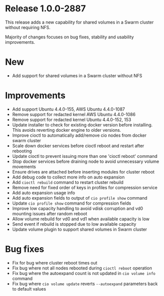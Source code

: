 # Release 1.0.0-2887
This release adds a new capability for shared volumes in a Swarm cluster without requiring NFS. 

Majority of changes focuses on bug fixes, stability and usability improvements. 

# New
- Add support for shared volumes in a Swarm cluster without NFS 

# Improvements
- Add support Ubuntu 4.4.0-155, AWS Ubuntu 4.4.0-1087
- Remove support for redacted kernel AWS Ubuntu 4.4.0-1086
- Remove support for redacted kernel Ubuntu 4.4.0-152, 153
- Update installer to check for existing docker version before installing. This avoids reverting docker engine to older versions.
- Improve cioctl to automatically add/remove cio nodes from docker swarm cluster
- Scale down docker services before cioctl reboot and restart after rebooting
- Update cioctl to prevent issuing more than one 'cioctl reboot' command
- Stop docker services before draining node to avoid unnecessary volume movements
- Ensure drives are attached before inserting modules for cluster reboot
- Add debug code to collect more info on auto expansion
- Add `cioctl rebuild` command to restart cluster rebuild
- Remove need for fixed order of keys in profiles for compression service
- Add auto expansion usage info
- Add auto expansion fields to output of `cio profile show` command
- Update `cio profile show` command for compression fields
- Improve low capacity handling to avoid vdisk corruption and vd0 mounting issues after random reboot
- Allow volume rebuild for vd0 and vd1 when available capacity is low
- Send event if rebuild is stopped due to low available capacity
- Update volume plugin to support shared volumes in Swarm cluster

# Bug fixes
- Fix for bug where cluster reboot times out
- Fix bug where not all nodes rebooted during `cioctl reboot` operation
- Fix bug where the autoexpand count is not updated in `cio volume info` command
- Fix bug where `cio volume update` reverts `--autoexpand` parameters back to default values

